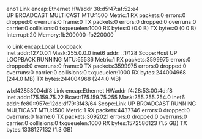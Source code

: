 eno1      Link encap:Ethernet  HWaddr 38:d5:47:af:52:e4  
          UP BROADCAST MULTICAST  MTU:1500  Metric:1
          RX packets:0 errors:0 dropped:0 overruns:0 frame:0
          TX packets:0 errors:0 dropped:0 overruns:0 carrier:0
          collisions:0 txqueuelen:1000 
          RX bytes:0 (0.0 B)  TX bytes:0 (0.0 B)
          Interrupt:20 Memory:fb200000-fb220000 

lo        Link encap:Local Loopback  
          inet addr:127.0.0.1  Mask:255.0.0.0
          inet6 addr: ::1/128 Scope:Host
          UP LOOPBACK RUNNING  MTU:65536  Metric:1
          RX packets:3599975 errors:0 dropped:0 overruns:0 frame:0
          TX packets:3599975 errors:0 dropped:0 overruns:0 carrier:0
          collisions:0 txqueuelen:1000 
          RX bytes:244004968 (244.0 MB)  TX bytes:244004968 (244.0 MB)

wlxf42853004df8 Link encap:Ethernet  HWaddr f4:28:53:00:4d:f8  
          inet addr:175.159.75.22  Bcast:175.159.75.255  Mask:255.255.254.0
          inet6 addr: fe80::957e:12dc:df79:3f43/64 Scope:Link
          UP BROADCAST RUNNING MULTICAST  MTU:1500  Metric:1
          RX packets:4437746 errors:0 dropped:0 overruns:0 frame:0
          TX packets:3092021 errors:0 dropped:0 overruns:0 carrier:0
          collisions:0 txqueuelen:1000 
          RX bytes:1572586123 (1.5 GB)  TX bytes:1338127132 (1.3 GB)

